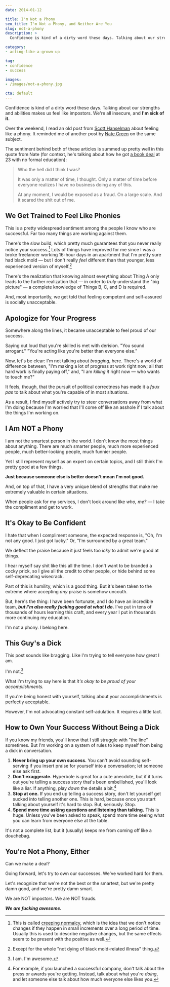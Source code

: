 ```yaml
---
date: 2014-01-12

title: I'm Not a Phony
seo_title: I'm Not a Phony, and Neither Are You
slug: not-a-phony
description: >
  Confidence is kind of a dirty word these days. Talking about our strengths and abilities makes us feel like impostors. We're all insecure. I'm sick of it.

category:
- acting-like-a-grown-up

tag:
- confidence
- success

images:
- /images/not-a-phony.jpg

cta: default
---
```


Confidence is kind of a dirty word these days. Talking about our strengths and
abilities makes us feel like impostors. We're all insecure, and **I'm sick of it.**

Over the weekend, I read an old post from [Scott Hanselman][1] about feeling
like a phony. It reminded me of another post by [Nate Green][2] on the same
subject.

The sentiment behind both of these articles is summed up pretty well in this
quote from Nate (for context, he's talking about how he got [a book deal][3] at
23 with no formal education):

> Who the hell did I think I was?
>
> It was only a matter of time, I thought. Only a matter of time before everyone
> realizes I have no business doing any of this.
>
> At any moment, I would be exposed as a fraud. On a large scale. And it scared
> the shit out of me.

## We Get Trained to Feel Like Phonies

This is a pretty widespread sentiment among the people I know who are
successful. Far too many things are working against them.

There's the slow build, which pretty much guarantees that you never really
notice your success.[^creeping-normalcy] Lots of things have improved for me
since I was a broke freelancer working 16-hour days in an apartment that I'm
pretty sure had black mold — but I don't really _feel_ different than that
younger, less experienced version of myself.[^black-mold]

[^creeping-normalcy]:
    This is called [creeping normalcy][4], which is the idea that we don't notice changes if they happen in small increments over a long period of time. Usually this is used to describe negative changes, but the same effects seem to be present with the positive as well.

[^black-mold]:
    Except for the whole "not dying of black mold-related illness" thing.

There's the realization that knowing almost everything about Thing A only leads
to the further realization that — in order to _truly_ understand the "big
picture" — a complete knowledge of Things B, C, and D is required.

And, most importantly, we get told that feeling competent and self-assured is
socially unacceptable.

## Apologize for Your Progress

Somewhere along the lines, it became unacceptable to feel proud of our success.

Saying out loud that you're skilled is met with derision. "You sound arrogant."
"You're acting like you're better than everyone else."

Now, let's be clear: I'm not talking about _bragging_, here. There's a world of
difference between, "I'm making a lot of progress at work right now; all that
hard work is finally paying off," and, "I am _killing it_ right now — who wants
to touch me?"

It feels, though, that the pursuit of political correctness has made it a _faux
pas_ to talk about what you're capable of in most situations.

As a result, I find myself actively try to steer conversations away from what
I'm doing because I'm worried that I'll come off like an asshole if I talk about
the things I'm working on.

## I Am NOT a Phony

I am not the smartest person in the world. I don't know the most things about
anything. There are much smarter people, much more experienced people, much
better-looking people, much funnier people.

Yet I still represent myself as an expert on certain topics, and I still think
I'm pretty good at a few things.

**Just because someone else is better doesn't mean I'm not good.**

And, on top of that, I have a very unique blend of strengths that make me
extremely valuable in certain situations.

When people ask for my services, I don't look around like _who, me?_ — I take
the compliment and get to work.

## It's Okay to Be Confident

I hate that when I compliment someone, the expected response is, "Oh, I'm not
any good. I just got lucky." Or, "I'm surrounded by a great team."

We deflect the praise because it just feels too _icky_ to admit we're good at
things.

I hear myself say shit like this all the time. I don't want to be branded a
cocky prick, so I give all the credit to other people, or hide behind some
self-deprecating wisecrack.

Part of this is humility, which is a good thing. But it's been taken to the
extreme where accepting _any_ praise is somehow uncouth.

But, here's the thing: I have been fortunate, and I do have an incredible team,
**_but I'm also really fucking good at what I do._** I've put in tens of
thousands of hours learning this craft, and every year I put in thousands more
continuing my education.

I'm not a phony. I belong here.

## This Guy's a Dick

This post sounds like bragging. Like I'm trying to tell everyone how great I am.

I'm not.[^bragging]

[^bragging]:
    I am. I'm awesome.

What I'm trying to say here is that _it's okay to be proud of your
accomplishments._

If you're being honest with yourself, talking about your accomplishments is
perfectly acceptable.

However, I'm not advocating constant self-adulation. It requires a little tact.

## How to Own Your Success Without Being a Dick

If you know my friends, you'll know that I still struggle with "the line"
sometimes. But I'm working on a system of rules to keep myself from being a dick
in conversation.

1. **Never bring up your own success.** You can't avoid sounding self-serving if
   you insert praise for yourself into a conversation; let someone else ask
   first.
2. **Don't exaggerate.** Hyperbole is great for a cute anecdote, but if it turns
   out you're telling a success story that's been embellished, you'll look like
   a liar. If anything, play _down_ the details a bit.[^modesty]
3. **Stop at one.** If you end up telling a success story, don't let yourself
   get sucked into telling another one. This is hard, because once you start
   talking about yourself it's hard to stop. But, seriously. Stop.
4. **Spend more time asking questions and listening than talking.** This is
   huge. Unless you've been asked to speak, spend more time seeing what you can
   learn from everyone else at the table.

[^modesty]:
    For example, if you launched a successful company, don't talk about the press or awards you're getting. Instead, talk about what you're _doing_, and let someone else talk about how much everyone else likes you.

It's not a complete list, but it (usually) keeps me from coming off like a
douchebag.

## You're Not a Phony, Either

Can we make a deal?

Going forward, let's try to own our successes. We've worked hard for them.

Let's recognize that we're not the best or the smartest, but we're pretty damn
good, and we're pretty damn smart.

We are NOT impostors. We are NOT frauds.

**_We are fucking awesome._**

[1]: http://www.hanselman.com/blog/ImAPhonyAreYou.aspx
[2]: http://www.scrawnytobrawny.com/my-success-is-a-lie
[3]: http://amzn.to/1m1oy3S
[4]: http://en.wikipedia.org/wiki/Creeping_normalcy
